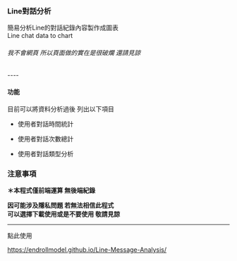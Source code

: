 <h3> Line對話分析 </h3>

簡易分析Line的對話紀錄內容製作成圖表        
Line chat data to chart 

<h6> 我不會網頁 所以頁面做的實在是很破爛 還請見諒</h6>
----

<h4>功能</h4>
目前可以將資料分析過後 列出以下項目     
 
* 使用者對話時間統計           

* 使用者對話次數總計           

* 使用者對話類型分析

<h3>注意事項</h3>
<b>＊本程式僅前端運算 無後端紀錄</b>          
 
<b>因可能涉及隱私問題 若無法相信此程式 </b>    
<b>可以選擇下載使用或是不要使用 敬請見諒</b>      

----------

點此使用    

https://endrollmodel.github.io/Line-Message-Analysis/


